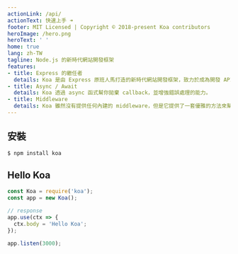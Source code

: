 ```yaml
---
actionLink: /api/
actionText: 快速上手 ➜
footer: MIT Licensed | Copyright © 2018-present Koa contributors
heroImage: /hero.png
heroText: ' '
home: true
lang: zh-TW
tagline: Node.js 的新時代網站開發框架
features:
- title: Express 的繼任者
  details: Koa 是由 Express 原班人馬打造的新時代網站開發框架，致力於成為開發 API 及伺服器端應用程式的一個更輕量、更富有表現力、更健壯的選擇。
- title: Async / Await
  details: Koa 透過 async 函式幫你拋棄 callback，並增強錯誤處理的能力。
- title: Middleware
  details: Koa 雖然沒有提供任何內建的 middleware，但是它提供了一套優雅的方法來幫您撰寫 middleware，讓您的伺服器端應用程式開發的又快又好。
---
```


## 安裝

```bash
$ npm install koa
```

## Hello Koa

```js
const Koa = require('koa');
const app = new Koa();

// response
app.use(ctx => {
  ctx.body = 'Hello Koa';
});

app.listen(3000);
```
